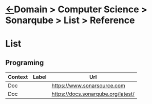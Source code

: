 <head><link rel="stylesheet" href="../../../md.css"/><script src="../../../md.js"></script></head>


[//]: #(Reference)
[Repo_Readme]:    ../README.md
[AccessToken_Howto]:  ../howto/at_howto.md

# [&larr;][Repo_Readme]Domain > Computer Science > Sonarqube > List > Reference
# List
## Programing
|Context|Label|Url|
|-|-|-|
|Doc||https://www.sonarsource.com
|Doc||https://docs.sonarqube.org/latest/

